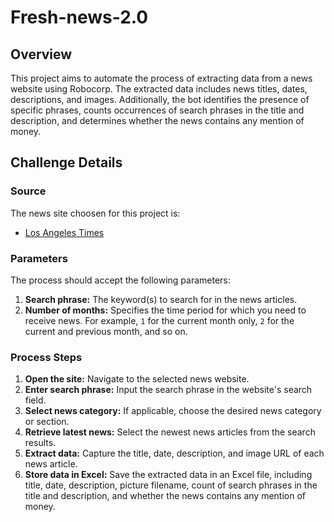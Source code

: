 # Fresh-news-2.0

## Overview

This project aims to automate the process of extracting data from a news website using Robocorp. The extracted data includes news titles, dates, descriptions, and images. Additionally, the bot identifies the presence of specific phrases, counts occurrences of search phrases in the title and description, and determines whether the news contains any mention of money.

## Challenge Details

### Source

The news site choosen for this project is:
- [Los Angeles Times](https://www.latimes.com/)

### Parameters

The process should accept the following parameters:

1. **Search phrase:** The keyword(s) to search for in the news articles.
2. **Number of months:** Specifies the time period for which you need to receive news. For example, `1` for the current month only, `2` for the current and previous month, and so on.

### Process Steps

1. **Open the site:** Navigate to the selected news website.
2. **Enter search phrase:** Input the search phrase in the website's search field.
3. **Select news category:** If applicable, choose the desired news category or section.
4. **Retrieve latest news:** Select the newest news articles from the search results.
5. **Extract data:** Capture the title, date, description, and image URL of each news article.
6. **Store data in Excel:** Save the extracted data in an Excel file, including title, date, description, picture filename, count of search phrases in the title and description, and whether the news contains any mention of money.

